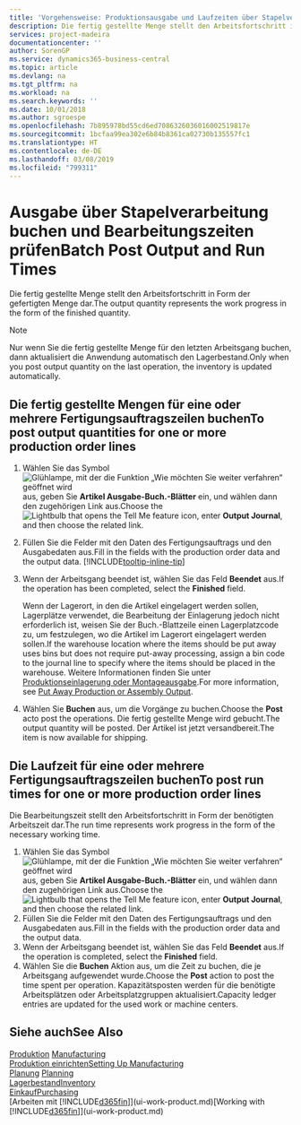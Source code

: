 ```yaml
---
title: 'Vorgehensweise: Produktionsausgabe und Laufzeiten über Stapelverarbeitung buchen| Microsoft Docs'
description: Die fertig gestellte Menge stellt den Arbeitsfortschritt in Form der gefertigten Menge dar.
services: project-madeira
documentationcenter: ''
author: SorenGP
ms.service: dynamics365-business-central
ms.topic: article
ms.devlang: na
ms.tgt_pltfrm: na
ms.workload: na
ms.search.keywords: ''
ms.date: 10/01/2018
ms.author: sgroespe
ms.openlocfilehash: 7b895978bd55cd6ed7086326036016002519817e
ms.sourcegitcommit: 1bcfaa99ea302e6b84b8361ca02730b135557fc1
ms.translationtype: HT
ms.contentlocale: de-DE
ms.lasthandoff: 03/08/2019
ms.locfileid: "799311"
---
```

# <a name="batch-post-output-and-run-times"></a><span data-ttu-id="4d10a-103">Ausgabe über Stapelverarbeitung buchen und Bearbeitungszeiten prüfen</span><span class="sxs-lookup"><span data-stu-id="4d10a-103">Batch Post Output and Run Times</span></span>
<span data-ttu-id="4d10a-104">Die fertig gestellte Menge stellt den Arbeitsfortschritt in Form der gefertigten Menge dar.</span><span class="sxs-lookup"><span data-stu-id="4d10a-104">The output quantity represents the work progress in the form of the finished quantity.</span></span>  

> [!NOTE]
> <span data-ttu-id="4d10a-105">Nur wenn Sie die fertig gestellte Menge für den letzten Arbeitsgang buchen, dann aktualisiert die Anwendung automatisch den Lagerbestand.</span><span class="sxs-lookup"><span data-stu-id="4d10a-105">Only when you post output quantity on the last operation, the inventory is updated automatically.</span></span>  

## <a name="to-post-output-quantities-for-one-or-more-production-order-lines"></a><span data-ttu-id="4d10a-106">Die fertig gestellte Mengen für eine oder mehrere Fertigungsauftragszeilen buchen</span><span class="sxs-lookup"><span data-stu-id="4d10a-106">To post output quantities for one or more production order lines</span></span>
1. <span data-ttu-id="4d10a-107">Wählen Sie das Symbol ![Glühlampe, mit der die Funktion „Wie möchten Sie weiter verfahren“ geöffnet wird](media/ui-search/search_small.png "Wie möchten Sie weiter verfahren?") aus, geben Sie **Artikel Ausgabe-Buch.-Blätter** ein, und wählen dann den zugehörigen Link aus.</span><span class="sxs-lookup"><span data-stu-id="4d10a-107">Choose the ![Lightbulb that opens the Tell Me feature](media/ui-search/search_small.png "Tell me what you want to do") icon, enter **Output Journal**, and then choose the related link.</span></span>  
2. <span data-ttu-id="4d10a-108">Füllen Sie die Felder mit den Daten des Fertigungsauftrags und den Ausgabedaten aus.</span><span class="sxs-lookup"><span data-stu-id="4d10a-108">Fill in the fields with the production order data and the output data.</span></span> [!INCLUDE[tooltip-inline-tip](includes/tooltip-inline-tip_md.md)]
3. <span data-ttu-id="4d10a-109">Wenn der Arbeitsgang beendet ist, wählen Sie das Feld **Beendet** aus.</span><span class="sxs-lookup"><span data-stu-id="4d10a-109">If the operation has been completed, select the **Finished** field.</span></span>  

    <span data-ttu-id="4d10a-110">Wenn der Lagerort, in den die Artikel eingelagert werden sollen, Lagerplätze verwendet, die Bearbeitung der Einlagerung jedoch nicht erforderlich ist,  weisen Sie der Buch.-Blattzeile einen Lagerplatzcode zu, um festzulegen, wo die Artikel im Lagerort eingelagert werden sollen.</span><span class="sxs-lookup"><span data-stu-id="4d10a-110">If the warehouse location where the items should be put away uses bins but does not require put-away processing,  assign a bin code to the journal line to specify where the items should be placed in the warehouse.</span></span> <span data-ttu-id="4d10a-111">Weitere Informationen finden Sie unter [Produktionseinlagerung oder Montageausgabe](warehouse-how-to-put-away-production-output.md).</span><span class="sxs-lookup"><span data-stu-id="4d10a-111">For more information, see [Put Away Production or Assembly Output](warehouse-how-to-put-away-production-output.md).</span></span>  

4. <span data-ttu-id="4d10a-112">Wählen Sie **Buchen** aus, um die Vorgänge zu buchen.</span><span class="sxs-lookup"><span data-stu-id="4d10a-112">Choose the **Post** acto post the operations.</span></span> <span data-ttu-id="4d10a-113">Die fertig gestellte Menge wird gebucht.</span><span class="sxs-lookup"><span data-stu-id="4d10a-113">The output quantity will be posted.</span></span> <span data-ttu-id="4d10a-114">Der Artikel ist jetzt versandbereit.</span><span class="sxs-lookup"><span data-stu-id="4d10a-114">The item is now available for shipping.</span></span>  

## <a name="to-post-run-times-for-one-or-more-production-order-lines"></a><span data-ttu-id="4d10a-115">Die Laufzeit für eine oder mehrere Fertigungsauftragszeilen buchen</span><span class="sxs-lookup"><span data-stu-id="4d10a-115">To post run times for one or more production order lines</span></span>
<span data-ttu-id="4d10a-116">Die Bearbeitungszeit stellt den Arbeitsfortschritt in Form der benötigten Arbeitszeit dar.</span><span class="sxs-lookup"><span data-stu-id="4d10a-116">The run time represents work progress in the form of the necessary working time.</span></span>    

1.  <span data-ttu-id="4d10a-117">Wählen Sie das Symbol ![Glühlampe, mit der die Funktion „Wie möchten Sie weiter verfahren“ geöffnet wird](media/ui-search/search_small.png "Wie möchten Sie weiter verfahren?") aus, geben Sie **Artikel Ausgabe-Buch.-Blätter** ein, und wählen dann den zugehörigen Link aus.</span><span class="sxs-lookup"><span data-stu-id="4d10a-117">Choose the ![Lightbulb that opens the Tell Me feature](media/ui-search/search_small.png "Tell me what you want to do") icon, enter **Output Journal**, and then choose the related link.</span></span>  
2. <span data-ttu-id="4d10a-118">Füllen Sie die Felder mit den Daten des Fertigungsauftrags und den Ausgabedaten aus.</span><span class="sxs-lookup"><span data-stu-id="4d10a-118">Fill in the fields with the production order data and the output data.</span></span>  
3.  <span data-ttu-id="4d10a-119">Wenn der Arbeitsgang beendet ist, wählen Sie das Feld **Beendet** aus.</span><span class="sxs-lookup"><span data-stu-id="4d10a-119">If the operation is completed, select the **Finished** field.</span></span>  
4. <span data-ttu-id="4d10a-120">Wählen Sie die **Buchen** Aktion aus, um die Zeit zu buchen, die je Arbeitsgang aufgewendet wurde.</span><span class="sxs-lookup"><span data-stu-id="4d10a-120">Choose the **Post** action to post the time spent per operation.</span></span> <span data-ttu-id="4d10a-121">Kapazitätsposten werden für die benötigte Arbeitsplätzen oder Arbeitsplatzgruppen aktualisiert.</span><span class="sxs-lookup"><span data-stu-id="4d10a-121">Capacity ledger entries are updated for the used work or machine centers.</span></span>

## <a name="see-also"></a><span data-ttu-id="4d10a-122">Siehe auch</span><span class="sxs-lookup"><span data-stu-id="4d10a-122">See Also</span></span>  
<span data-ttu-id="4d10a-123">[Produktion](production-manage-manufacturing.md)  </span><span class="sxs-lookup"><span data-stu-id="4d10a-123">[Manufacturing](production-manage-manufacturing.md)  </span></span>  
[<span data-ttu-id="4d10a-124">Produktion einrichten</span><span class="sxs-lookup"><span data-stu-id="4d10a-124">Setting Up Manufacturing</span></span>](production-configure-production-processes.md)  
<span data-ttu-id="4d10a-125">[Planung](production-planning.md)    </span><span class="sxs-lookup"><span data-stu-id="4d10a-125">[Planning](production-planning.md)    </span></span>  
[<span data-ttu-id="4d10a-126">Lagerbestand</span><span class="sxs-lookup"><span data-stu-id="4d10a-126">Inventory</span></span>](inventory-manage-inventory.md)  
[<span data-ttu-id="4d10a-127">Einkauf</span><span class="sxs-lookup"><span data-stu-id="4d10a-127">Purchasing</span></span>](purchasing-manage-purchasing.md)  
<span data-ttu-id="4d10a-128">[Arbeiten mit [!INCLUDE[d365fin](includes/d365fin_md.md)]](ui-work-product.md)</span><span class="sxs-lookup"><span data-stu-id="4d10a-128">[Working with [!INCLUDE[d365fin](includes/d365fin_md.md)]](ui-work-product.md)</span></span>

